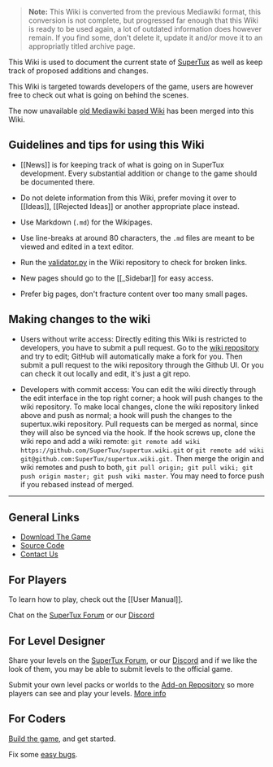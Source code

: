> **Note:** This Wiki is converted from the previous Mediawiki format, this conversion is not
  complete, but progressed far enough that this Wiki is ready to be used again, a lot of outdated
  information does however remain. If you find some, don't delete it, update it and/or move it to
  an appropriatly titled archive page.

This Wiki is used to document the current state of [SuperTux](https://www.supertux.org) as
well as keep track of proposed additions and changes.

This Wiki is targeted towards developers of the game, users are however free to check out what
is going on behind the scenes.

The now unavailable [old Mediawiki based Wiki](http://supertux.lethargik.org/wiki/Main_Page) has been merged
into this Wiki.

Guidelines and tips for using this Wiki
---------------------------------------

* [[News]] is for keeping track of what is going on in SuperTux
  development. Every substantial addition or change to the game should
  be documented there.

* Do not delete information from this Wiki, prefer moving it over to [[Ideas]],
  [[Rejected Ideas]] or another appropriate place instead.

* Use Markdown (`.md`) for the Wikipages.

* Use line-breaks at around 80 characters, the `.md` files are meant to
  be viewed and edited in a text editor.

* Run the [validator.py](https://raw.githubusercontent.com/wiki/SuperTux/supertux/validator.py)
  in the Wiki repository to check for broken links.

* New pages should go to the [[_Sidebar]] for easy access.

* Prefer big pages, don't fracture content over too many small pages.

Making changes to the wiki
--------------------------

* Users without write access: Directly editing this Wiki is restricted to developers, you have to
  submit a pull request. Go to the [wiki repository](https://github.com/SuperTux/wiki) and try to
  edit; GitHub will automatically make a fork for you. Then submit a pull request to the wiki
  repository through the Github UI. Or you can check it out locally and edit, it's just a git repo.

* Developers with commit access: You can edit the wiki directly through the edit interface in the top
  right corner; a hook will push changes to the wiki repository. To make local changes, clone the wiki
  repository linked above and push as normal; a hook will push the changes to the supertux.wiki repository.
  Pull requests can be merged as normal, since they will also be synced via the hook. If the hook screws
  up, clone the wiki repo and add a wiki remote: `git remote add wiki https://github.com/SuperTux/supertux.wiki.git`
  or `git remote add wiki git@github.com:SuperTux/supertux.wiki.git.` Then merge the origin and wiki remotes
  and push to both, `git pull origin; git pull wiki; git push origin master; git push wiki master`. You may
  need to force push if you rebased instead of merged.

---

General Links
-------------

* [Download The Game](https://supertux.org/download.html)
* [Source Code](https://github.com/SuperTux/supertux)
* [Contact Us](https://www.supertux.org/contact.html)

For Players
-----------

To learn how to play, check out the [[User Manual]].

Chat on the [SuperTux Forum](http://forum.freegamedev.net/viewforum.php?f=66&sid=7d271ca537028e81027e0b3cdab4f0ca)
or our [Discord](https://discord.gg/AcvtHWz)

For Level Designer
------------------

Share your levels on the [SuperTux Forum](http://forum.freegamedev.net/viewforum.php?f=66&sid=7d271ca537028e81027e0b3cdab4f0ca),
or our [Discord](https://discord.gg/AcvtHWz) and if we like the look of them, you may be able to submit levels to the official game.

Submit your own level packs or worlds to the [Add-on Repository](https://github.com/SuperTux/addons) so more players can see and play
your levels. [More info](https://github.com/SuperTux/supertux/wiki/Add-ons)

For Coders
-----------

[Build the game](https://github.com/SuperTux/supertux/wiki/Building), and get started.

Fix some [easy bugs](https://github.com/SuperTux/supertux/issues?q=is%3Aopen+is%3Aissue+label%3Adifficulty%3Aeasy).
